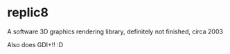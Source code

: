 # replic8
A software 3D graphics rendering library, definitely not finished, circa 2003

Also does GDI+!! :D
